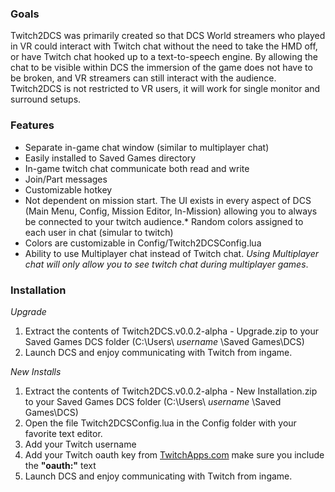 ### Goals
Twitch2DCS was primarily created so that DCS World streamers who played in VR could interact with Twitch chat without the need to take the HMD off, or have Twitch chat hooked up to a text-to-speech engine.   By allowing the chat to be visible within DCS the immersion of the game does not have to be broken, and VR streamers can still interact with the audience.  Twitch2DCS is not restricted to VR users, it will work for single monitor and surround setups.

### Features
* Separate in-game chat window (similar to multiplayer chat)
* Easily installed to Saved Games directory
* In-game twitch chat communicate both read and write
* Join/Part messages
* Customizable hotkey
* Not dependent on mission start.  The UI exists in every aspect of DCS (Main Menu, Config, Mission Editor, In-Mission) allowing you to always be connected to your twitch audience.* Random colors assigned to each user in chat (simular to twitch)
* Colors are customizable in Config/Twitch2DCSConfig.lua
* Ability to use Multiplayer chat instead of Twitch chat.  *Using Multiplayer chat will only allow you to see twitch chat during multiplayer games*.

### Installation

_Upgrade_

1.  Extract the contents of Twitch2DCS.v0.0.2-alpha - Upgrade.zip to your Saved Games DCS folder
 (C:\Users\ _username_ \Saved Games\DCS)
5. Launch DCS and enjoy communicating with Twitch from ingame.

_New Installs_

1.  Extract the contents of Twitch2DCS.v0.0.2-alpha - New Installation.zip to your Saved Games DCS folder
 (C:\Users\ _username_ \Saved Games\DCS)
2. Open the file Twitch2DCSConfig.lua in the Config folder with your favorite text editor.
3. Add your Twitch username
4. Add your Twitch oauth key from [TwitchApps.com](http://twitchapps.com/tmi/) make sure you include the **"oauth:"** text
5. Launch DCS and enjoy communicating with Twitch from ingame.
